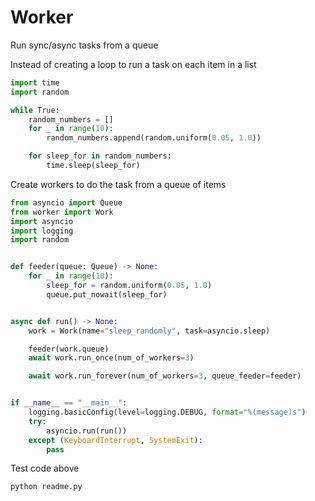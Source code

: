 # Worker

Run sync/async tasks from a queue

Instead of creating a loop to run a task on each item in a list
```python
import time
import random

while True:
    random_numbers = []
    for _ in range(10):
        random_numbers.append(random.uniform(0.05, 1.0))

    for sleep_for in random_numbers:
        time.sleep(sleep_for)
```

Create workers to do the task from a queue of items
```python
from asyncio import Queue
from worker import Work
import asyncio
import logging
import random


def feeder(queue: Queue) -> None:
    for _ in range(10):
        sleep_for = random.uniform(0.05, 1.0)
        queue.put_nowait(sleep_for)


async def run() -> None:
    work = Work(name="sleep_randomly", task=asyncio.sleep)

    feeder(work.queue)
    await work.run_once(num_of_workers=3)

    await work.run_forever(num_of_workers=3, queue_feeder=feeder)


if __name__ == "__main__":
    logging.basicConfig(level=logging.DEBUG, format="%(message)s")
    try:
        asyncio.run(run())
    except (KeyboardInterrupt, SystemExit):
        pass

```

Test code above
```
python readme.py
```
